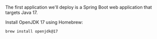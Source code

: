 The first application we'll deploy is a Spring Boot web application that targets Java 17.

Install OpenJDK 17 using Homebrew:

```
brew install openjdk@17
```